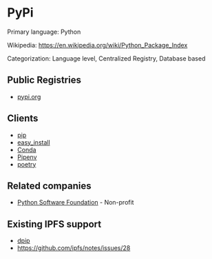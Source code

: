 # PyPi

Primary language: Python

Wikipedia: https://en.wikipedia.org/wiki/Python_Package_Index

Categorization: Language level, Centralized Registry, Database based

## Public Registries

- [pypi.org](https://pypi.org/)

## Clients

- [pip](https://en.wikipedia.org/wiki/Pip_(package_manager))
- [easy_install](https://en.wikipedia.org/wiki/Setuptools#EasyInstall)
- [Conda](https://en.wikipedia.org/wiki/Conda_(package_manager))
- [Pipenv](https://pipenv.readthedocs.io/en/latest/)
- [poetry](https://poetry.eustace.io/)

## Related companies

- [Python Software Foundation](https://www.python.org/psf/) - Non-profit

## Existing IPFS support

- [dpip](https://github.com/AuHau/dpip)
- https://github.com/ipfs/notes/issues/28
